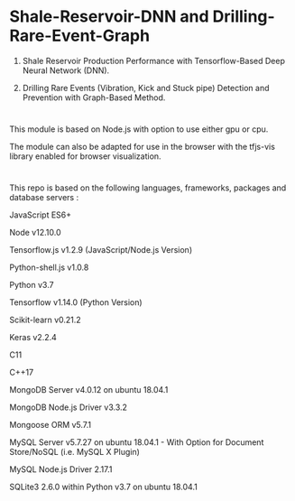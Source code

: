 # Shale-Reservoir-DNN and Drilling-Rare-Event-Graph

1) Shale Reservoir Production Performance with Tensorflow-Based Deep Neural Network (DNN).

2) Drilling Rare Events (Vibration, Kick and Stuck pipe) Detection and Prevention with Graph-Based Method.

# 

This module is based on Node.js with option to use either gpu or cpu. 

The module can also be adapted for use in the browser with the tfjs-vis library enabled for browser visualization.

#

This repo is based on the following languages, frameworks, packages and database servers :

JavaScript ES6+

Node v12.10.0

Tensorflow.js v1.2.9 (JavaScript/Node.js Version)

Python-shell.js v1.0.8

Python v3.7

Tensorflow v1.14.0 (Python Version)

Scikit-learn v0.21.2

Keras v2.2.4

C11

C++17

MongoDB Server v4.0.12 on ubuntu 18.04.1

MongoDB Node.js Driver v3.3.2

Mongoose ORM v5.7.1

MySQL Server v5.7.27 on ubuntu 18.04.1 - With Option for Document Store/NoSQL (i.e. MySQL X Plugin)

MySQL Node.js Driver 2.17.1

SQLite3 2.6.0 within Python v3.7 on ubuntu 18.04.1
